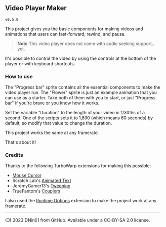 ## Video Player Maker

`v0.5.0`

This project gives you the basic components for making videos and animations that users can fast-forward, rewind, and pause.

> **Note**
> This video player does not come with audio seeking support... yet.

It's possible to control the video by using the controls at the bottom of the player or with keyboard shortcuts.

### How to use

The "Progress bar" sprite contains all the essential components to make the video player run. The "Flower" sprite is just an example animation that you can use as a starter. Take both of them with you to start, or just "Progress bar" if you're brave or you know how it works.

Set the variable "Duration" to the length of your video in 1/30ths of a second. One of the scripts sets it to 1,800 (which means 60 seconds) by default, so modify that value to change the duration.

This project works the same at any framerate.

That's about it!

### Credits

Thanks to the following TurboWarp extensions for making this possible:
- [Mouse Cursor](https://extensions.turbowarp.org/cursor.js)
- Scratch Lab's [Animated Text](https://extensions.turbowarp.org/lab/text.js)
- JeremyGamer13's [Tweening](https://extensions.turbowarp.org/JeremyGamer13/tween.js)
- TrueFantom's [Couplers](https://extensions.turbowarp.org/true-fantom/couplers.js)

I also used the [Runtime Options](https://extensions.turbowarp.org/runtime-options.js) extension to make the project work at any framerate.

---

(Ͻ) 2023 DNin01 from GitHub. Available under a CC-BY-SA 2.0 license.
